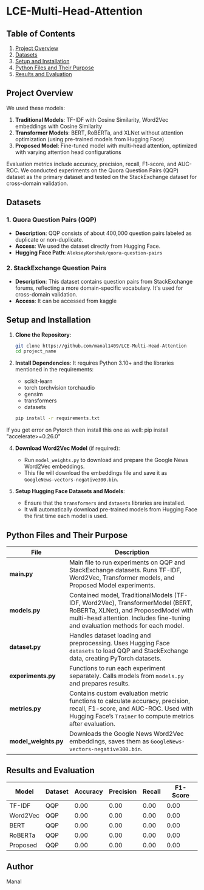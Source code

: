 # LCE-Multi-Head-Attention

## Table of Contents
1. [Project Overview](#project-overview)
2. [Datasets](#datasets)
3. [Setup and Installation](#setup-and-installation)
4. [Python Files and Their Purpose](#python-files-and-their-purpose)
5. [Results and Evaluation](#results-and-evaluation)

## Project Overview
We used these models:
1. **Traditional Models**: TF-IDF with Cosine Similarity, Word2Vec embeddings with Cosine Similarity
3. **Transformer Models**: BERT, RoBERTa, and XLNet without attention optimization (using pre-trained models from Hugging Face)
4. **Proposed Model**: Fine-tuned model with multi-head attention, optimized with varying attention head configurations

Evaluation metrics include accuracy, precision, recall, F1-score, and AUC-ROC. We conducted experiments on the Quora Question Pairs (QQP) dataset as the primary dataset and tested on the StackExchange dataset for cross-domain validation.

## Datasets
### 1. Quora Question Pairs (QQP)
- **Description**: QQP consists of about 400,000 question pairs labeled as duplicate or non-duplicate.
- **Access**: We used the dataset directly from Hugging Face.
- **Hugging Face Path**: `AlekseyKorshuk/quora-question-pairs`

### 2. StackExchange Question Pairs
- **Description**: This dataset contains question pairs from StackExchange forums, reflecting a more domain-specific vocabulary. It's used for cross-domain validation.
- **Access**: It can be accessed from kaggle 

## Setup and Installation
1. **Clone the Repository**:
    ```bash
    git clone https://github.com/manal1409/LCE-Multi-Head-Attention
    cd project_name
    ```

2. **Install Dependencies**:
    It requires Python 3.10+ and the libraries mentioned in the requirements:
   
    - scikit-learn
    - torch torchvision torchaudio
    - gensim
    - transformers
    - datasets

    ```bash
    pip install -r requirements.txt
    ```
If you get error on Pytorch then install this one as well:
pip install "accelerate>=0.26.0"

4. **Download Word2Vec Model** (if required):
    - Run `model_weights.py` to download and prepare the Google News Word2Vec embeddings.
    - This file will download the embeddings file and save it as `GoogleNews-vectors-negative300.bin`.

5. **Setup Hugging Face Datasets and Models**:
    - Ensure that the `transformers` and `datasets` libraries are installed.
    - It will automatically download pre-trained models from Hugging Face the first time each model is used.

## Python Files and Their Purpose

| File             | Description |
|------------------|-------------|
| **main.py**      | Main file to run experiments on QQP and StackExchange datasets. Runs TF-IDF, Word2Vec, Transformer models, and Proposed Model experiments. |
| **models.py**    | Contained model, TraditionalModels (TF-IDF, Word2Vec), TransformerModel (BERT, RoBERTa, XLNet), and ProposedModel with multi-head attention. Includes fine-tuning and evaluation methods for each model. |
| **dataset.py**   | Handles dataset loading and preprocessing. Uses Hugging Face `datasets` to load QQP and StackExchange data, creating PyTorch datasets. |
| **experiments.py** | Functions to run each experiment separately. Calls models from `models.py` and prepares results. |
| **metrics.py**   | Contains custom evaluation metric functions to calculate accuracy, precision, recall, F1-score, and AUC-ROC. Used with Hugging Face’s `Trainer` to compute metrics after evaluation. |
| **model_weights.py** | Downloads the Google News Word2Vec embeddings, saves them as `GoogleNews-vectors-negative300.bin`. |

## Results and Evaluation
| Model       | Dataset     | Accuracy | Precision | Recall | F1-Score |
|-------------|-------------|----------|-----------|--------|----------|
| TF-IDF      | QQP         | 0.00     | 0.00     | 0.00   | 0.00     |
| Word2Vec    | QQP         | 0.00     | 0.00      | 0.00   | 0.00     |
| BERT        | QQP         | 0.00     | 0.00      | 0.00   | 0.00     |
| RoBERTa     | QQP         | 0.00     | 0.00      | 0.00   | 0.00     |
| Proposed    | QQP         | 0.00     | 0.00      | 0.00   | 0.00   |

## Author 
Manal 
